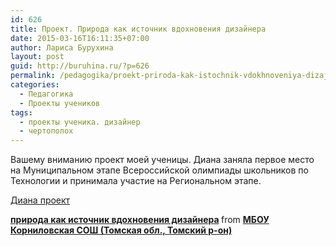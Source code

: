 ```yaml
---
id: 626
title: Проект. Природа как источник вдохновения дизайнера
date: 2015-03-16T16:11:35+07:00
author: Лариса Бурухина
layout: post
guid: http://buruhina.ru/?p=626
permalink: /pedagogika/proekt-priroda-kak-istochnik-vdokhnoveniya-dizajjnera
categories:
  - Педагогика
  - Проекты учеников
tags:
  - проекты ученика. дизайнер
  - чертополох
---
```

Вашему вниманию проект моей ученицы. Диана заняла первое место на Муниципальном этапе Всероссийской олимпиады школьников по Технологии и принимала участие на Региональном этапе.  
<!--more-->

[Диана проект](http://buruhina.ru/wp-content/uploads/2015/03/Диана-проект.doc)



<div style="margin-bottom:5px">
  <strong> <a href="https://www.slideshare.net/viktorz1986/ss-45877958" title="природа как источник вдохновения дизайнера" target="_blank">природа как источник вдохновения дизайнера</a> </strong> from <strong><a href="http://www.slideshare.net/viktorz1986" target="_blank">МБОУ Корниловская СОШ (Томская обл., Томский р-он)</a></strong>
</div>